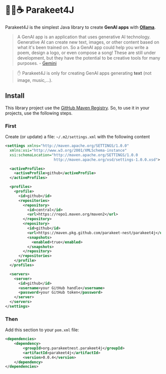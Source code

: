# 🦜🪺☕️ Parakeet4J

Parakeet4J is the simplest Java library to create **GenAI apps** with **[Ollama](https://ollama.com/)**.

> A GenAI app is an application that uses generative AI technology. Generative AI can create new text, images, or other content based on what it's been trained on. So a GenAI app could help you write a poem, design a logo, or even compose a song! These are still under development, but they have the potential to be creative tools for many purposes. - [Gemini](https://gemini.google.com)

> ✋ Parakeet4J is only for creating GenAI apps generating **text** (not image, music,...).

## Install

This library project use the [GitHub Maven Registry](https://docs.github.com/en/packages/working-with-a-github-packages-registry/working-with-the-apache-maven-registry). So, to use it in your projects, use the following steps.

### First

Create (or update) a file: `~/.m2/settings.xml` with the following content

```xml
<settings xmlns="http://maven.apache.org/SETTINGS/1.0.0"
  xmlns:xsi="http://www.w3.org/2001/XMLSchema-instance"
  xsi:schemaLocation="http://maven.apache.org/SETTINGS/1.0.0
                      http://maven.apache.org/xsd/settings-1.0.0.xsd">

  <activeProfiles>
    <activeProfile>github</activeProfile>
  </activeProfiles>

  <profiles>
    <profile>
      <id>github</id>
      <repositories>
        <repository>
          <id>central</id>
          <url>https://repo1.maven.org/maven2</url>
        </repository>
        <repository>
          <id>github</id>
          <url>https://maven.pkg.github.com/parakeet-nest/parakeet4j</url>
          <snapshots>
            <enabled>true</enabled>
          </snapshots>
        </repository>
      </repositories>
    </profile>
  </profiles>

  <servers>
    <server>
      <id>github</id>
      <username>your GitHub handle</username>
      <password>your GitHub token</password>
    </server>
  </servers>
</settings>
```

### Then

Add this section to your `pom.xml` file:

```xml
<dependencies>
    <dependency>
        <groupId>org.parakeetnest.parakeet4j</groupId>
        <artifactId>parakeet4j</artifactId>
        <version>0.0.4</version>
    </dependency>
</dependencies>
```
